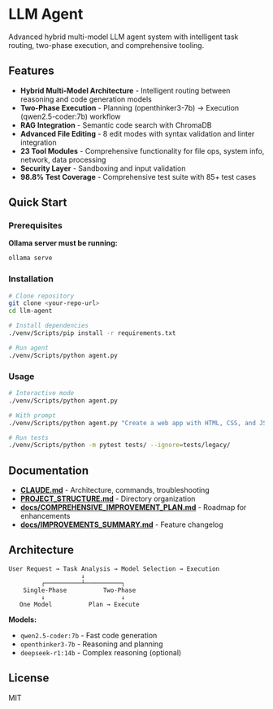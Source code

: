 # LLM Agent

Advanced hybrid multi-model LLM agent system with intelligent task routing, two-phase execution, and comprehensive tooling.

## Features

- **Hybrid Multi-Model Architecture** - Intelligent routing between reasoning and code generation models
- **Two-Phase Execution** - Planning (openthinker3-7b) → Execution (qwen2.5-coder:7b) workflow
- **RAG Integration** - Semantic code search with ChromaDB
- **Advanced File Editing** - 8 edit modes with syntax validation and linter integration
- **23 Tool Modules** - Comprehensive functionality for file ops, system info, network, data processing
- **Security Layer** - Sandboxing and input validation
- **98.8% Test Coverage** - Comprehensive test suite with 85+ test cases

## Quick Start

### Prerequisites

**Ollama server must be running:**
```bash
ollama serve
```

### Installation

```bash
# Clone repository
git clone <your-repo-url>
cd llm-agent

# Install dependencies
./venv/Scripts/pip install -r requirements.txt

# Run agent
./venv/Scripts/python agent.py
```

### Usage

```bash
# Interactive mode
./venv/Scripts/python agent.py

# With prompt
./venv/Scripts/python agent.py "Create a web app with HTML, CSS, and JS"

# Run tests
./venv/Scripts/python -m pytest tests/ --ignore=tests/legacy/
```

## Documentation

- **[CLAUDE.md](CLAUDE.md)** - Architecture, commands, troubleshooting
- **[PROJECT_STRUCTURE.md](PROJECT_STRUCTURE.md)** - Directory organization
- **[docs/COMPREHENSIVE_IMPROVEMENT_PLAN.md](docs/COMPREHENSIVE_IMPROVEMENT_PLAN.md)** - Roadmap for enhancements
- **[docs/IMPROVEMENTS_SUMMARY.md](docs/IMPROVEMENTS_SUMMARY.md)** - Feature changelog

## Architecture

```
User Request → Task Analysis → Model Selection → Execution
                    ↓
         ┌──────────┴──────────┐
    Single-Phase          Two-Phase
         ↓                     ↓
   One Model          Plan → Execute
```

**Models:**
- `qwen2.5-coder:7b` - Fast code generation
- `openthinker3-7b` - Reasoning and planning
- `deepseek-r1:14b` - Complex reasoning (optional)

## License

MIT
